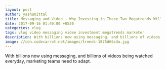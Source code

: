 ```yaml
---
layout: post
author: yashumittal
title: Messaging and Video - Why Investing in These Two Megatrends Will Make You a Better Marketer
date: 2017-09-16 01:40:00 +0530
categories: vlog
tags: vlog video messaging video investment megatrends marketer
description: With billions now using messaging, and billions of videos being watched everyday, marketing teams need to adapt. Here are some best practices that can help
image: //cdn.codecarrot.net/images/trends-1875d66c4a.jpg
---
```


With billions now using messaging, and billions of videos being watched everyday, marketing teams need to adapt.

<div data-type="vimeo" data-video-id="235230730"></div>

